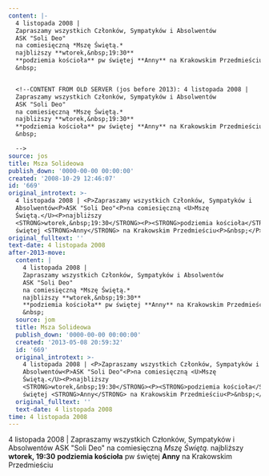 ```yaml
---
content: |-
  4 listopada 2008 | 
  Zapraszamy wszystkich Członków, Sympatyków i Absolwentów
  ASK "Soli Deo"
  na comiesięczną *Mszę Świętą.*
  najbliższy **wtorek,&nbsp;19:30**
  **podziemia kościoła** pw świętej **Anny** na Krakowskim Przedmieściu
  &nbsp;


  <!--CONTENT FROM OLD SERVER (jos before 2013): 4 listopada 2008 | 
  Zapraszamy wszystkich Członków, Sympatyków i Absolwentów
  ASK "Soli Deo"
  na comiesięczną *Mszę Świętą.*
  najbliższy **wtorek,&nbsp;19:30**
  **podziemia kościoła** pw świętej **Anny** na Krakowskim Przedmieściu
  &nbsp;

  -->
source: jos
title: Msza Solideowa
publish_down: '0000-00-00 00:00:00'
created: '2008-10-29 12:46:07'
id: '669'
original_introtext: >-
  4 listopada 2008 | <P>Zapraszamy wszystkich Członków, Sympatyków i
  Absolwentów<P>ASK "Soli Deo"<P>na comiesięczną <U>Mszę
  Świętą.</U><P>najbliższy
  <STRONG>wtorek,&nbsp;19:30</STRONG><P><STRONG>podziemia kościoła</STRONG> pw
  świętej <STRONG>Anny</STRONG> na Krakowskim Przedmieściu<P>&nbsp;</P>
original_fulltext: ''
text-date: 4 listopada 2008
after-2013-move:
  content: |
    4 listopada 2008 | 
    Zapraszamy wszystkich Członków, Sympatyków i Absolwentów
    ASK "Soli Deo"
    na comiesięczną *Mszę Świętą.*
    najbliższy **wtorek,&nbsp;19:30**
    **podziemia kościoła** pw świętej **Anny** na Krakowskim Przedmieściu
    &nbsp;
  source: jom
  title: Msza Solideowa
  publish_down: '0000-00-00 00:00:00'
  created: '2013-05-08 20:59:32'
  id: '669'
  original_introtext: >-
    4 listopada 2008 | <P>Zapraszamy wszystkich Członków, Sympatyków i
    Absolwentów<P>ASK "Soli Deo"<P>na comiesięczną <U>Mszę
    Świętą.</U><P>najbliższy
    <STRONG>wtorek,&nbsp;19:30</STRONG><P><STRONG>podziemia kościoła</STRONG> pw
    świętej <STRONG>Anny</STRONG> na Krakowskim Przedmieściu<P>&nbsp;</P>
  original_fulltext: ''
  text-date: 4 listopada 2008
time: 4 listopada 2008
---
```

4 listopada 2008 | 
Zapraszamy wszystkich Członków, Sympatyków i Absolwentów
ASK "Soli Deo"
na comiesięczną *Mszę Świętą.*
najbliższy **wtorek,&nbsp;19:30**
**podziemia kościoła** pw świętej **Anny** na Krakowskim Przedmieściu
&nbsp;


<!--CONTENT FROM OLD SERVER (jos before 2013): 4 listopada 2008 | 
Zapraszamy wszystkich Członków, Sympatyków i Absolwentów
ASK "Soli Deo"
na comiesięczną *Mszę Świętą.*
najbliższy **wtorek,&nbsp;19:30**
**podziemia kościoła** pw świętej **Anny** na Krakowskim Przedmieściu
&nbsp;

-->

<!--{{json:{"created_date":"2008-10-29 12:46:07","publish_down":"0000-00-00 00:00:00","id":"669"}}}-->
